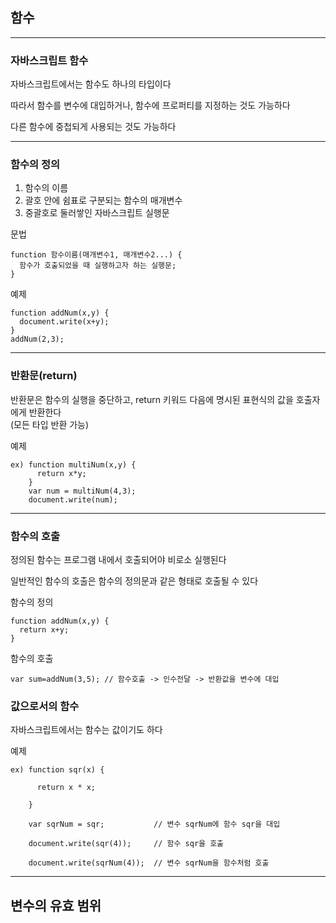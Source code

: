 ## 함수

---

### 자바스크립트 함수

자바스크립트에서는 함수도 하나의 타입이다  

따라서 함수를 변수에 대입하거나, 함수에 프로퍼티를 지정하는 것도 가능하다  

다른 함수에 중첩되게 사용되는 것도 가능하다

--- 

### 함수의 정의

1. 함수의 이름
2. 괄호 안에 쉼표로 구분되는 함수의 매개변수
3. 중괄호로 둘러쌓인 자바스크립트 실행문

문법
```
function 함수이름(매개변수1, 매개변수2...) {
  함수가 호출되었을 때 실행하고자 하는 실행문;
}
```
예제 
```
function addNum(x,y) {
  document.write(x+y);
}
addNum(2,3);
```
---

### 반환문(return)

반환문은 함수의 실행을 중단하고, return 키워드 다음에 명시된 표현식의 값을 호출자에게 반환한다  
(모든 타입 반환 가능)

예제 
```
ex) function multiNum(x,y) {
      return x*y;
    }
    var num = multiNum(4,3);
    document.write(num);
```

--- 

### 함수의 호출

정의된 함수는 프로그램 내에서 호출되어야 비로소 실행된다

일반적인 함수의 호출은 함수의 정의문과 같은 형태로 호출될 수 있다

함수의 정의
```
function addNum(x,y) {
  return x+y;
}
```
함수의 호출
```
var sum=addNum(3,5); // 함수호출 -> 인수전달 -> 반환값을 변수에 대입
```

### 값으로서의 함수

자바스크립트에서는 함수는 값이기도 하다

예제 
```
ex) function sqr(x) {

      return x * x;
      
    }
    
    var sqrNum = sqr;           // 변수 sqrNum에 함수 sqr을 대입
      
    document.write(sqr(4));     // 함수 sqr을 호출
    
    document.write(sqrNum(4));  // 변수 sqrNum을 함수처럼 호출
```
---

## 변수의 유효 범위





